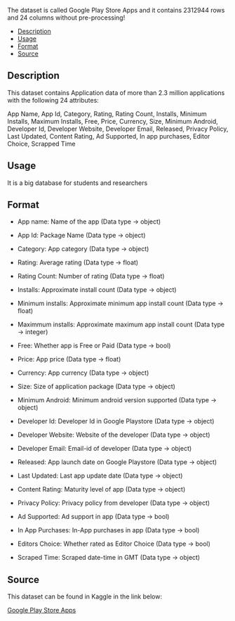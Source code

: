  The dataset is called Google Play Store Apps and it contains 2312944 rows and 24 columns without pre-processing!

- [Description](#description)
- [Usage](#usage)
- [Format](#format)
- [Source](#source)

## Description

This dataset contains Application data of more than 2.3 million applications with the following 24 attributes:

App Name, App Id, Category, Rating, Rating Count, Installs, Minimum Installs, Maximum Installs, Free, Price, Currency, Size, Minimum Android, Developer Id, Developer Website, Developer Email, Released, Privacy Policy, Last Updated, Content Rating, Ad Supported, In app purchases, Editor Choice, Scrapped Time

## Usage 

It is a big database for students and researchers

## Format

+ App name: Name of the app (Data type -> object)

+ App Id: Package Name (Data type -> object)

+ Category: App category (Data type -> object)

+ Rating: Average rating (Data type -> float)

+ Rating Count: Number of rating (Data type -> float)

+ Installs: Approximate install count (Data type -> object)

+ Minimum installs: Approximate minimum app install count (Data type -> float)

+ Maximmum installs: Approximate maximum app install count (Data type -> integer)

+ Free: Whether app is Free or Paid (Data type -> bool)

+ Price: App price (Data type -> float)

+ Currency: App currency (Data type -> object)

+ Size: Size of application package (Data type -> object)

+ Minimum Android: Minimum android version supported (Data type -> object)

+ Developer Id: Developer Id in Google Playstore (Data type -> object)

+ Developer Website: Website of the developer (Data type -> object)

+ Developer Email: Email-id of developer (Data type -> object)

+ Released: App launch date on Google Playstore (Data type -> object)

+ Last Updated: Last app update date (Data type -> object)

+ Content Rating: Maturity level of app (Data type -> object)

+ Privacy Policy: Privacy policy from developer (Data type -> object)

+ Ad Supported: Ad support in app (Data type -> bool)

+ In App Purchases: In-App purchases in app (Data type -> bool)

+ Editors Choice: Whether rated as Editor Choice (Data type -> bool)

+ Scraped Time: Scraped date-time in GMT (Data type -> object)

## Source

This dataset can be found in Kaggle in the link below:

[key]: https://www.kaggle.com/datasets/gauthamp10/google-playstore-apps

[Google Play Store Apps][key]

